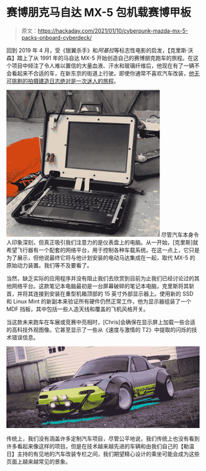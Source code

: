 # 赛博朋克马自达 MX-5 包机载赛博甲板

> 原文：<https://hackaday.com/2021/01/10/cyberpunk-mazda-mx-5-packs-onboard-cyberdeck/>

回到 2019 年 4 月，受《银翼杀手》和*阿基拉*等标志性电影的启发，【克里斯·沃森】踏上了从 1991 年的马自达 MX-5 开始创造自己的赛博朋克跑车的旅程。在这个项目中倾注了令人难以置信的大量血液、汗水和玻璃纤维后，他现在有了一辆不会看起来不合适的车，在新东京的街道上行驶。即使你通常不喜欢汽车改装，[他无可挑剔的拍摄建造日志绝对是一次迷人的旅程](https://www.driftworks.com/forum/threads/cyberpunk-mx-5-build.273250/)。

[![](img/f9fcabc69da3edb38dd30926bc6ffe7d.png)](https://hackaday.com/wp-content/uploads/2020/12/cybermx5_detail.jpg) 尽管汽车本身令人印象深刻，但真正吸引我们注意力的是仪表盘上的电脑。从一开始，[克里斯]就希望飞行器有一个配套的网络平台，用于控制各种车载系统。在这一点上，它只是为了展示，但他说最终它将与他计划安装的电动马达集成在一起，取代 MX-5 的原始动力装置。我们等不及要看了。

当然，缺乏实际的应用程序并没有阻止我们去欣赏到目前为止我们已经讨论过的其他网络平台。这款笔记本电脑最初是一台屏幕破碎的笔记本电脑，克里斯将其斩首，并将其连接到安装在重型机箱顶部的 15 英寸外部显示器上。使用新的 SSD 和 Linux Mint 的新副本来验证所有硬件仍然正常工作，他为显示器组装了一个 MDF 挡板，其中包括一些人造天线和覆盖的飞机风格开关。

当这款未来跑车在车展或竞赛中亮相时，[Chris]会确保在显示屏上加载一些合适的高科技外观图像。它甚至显示了一些从《速度与激情的 T2》中提取的闪烁的技术错误信息。

[![](img/e1f52d3a6978610eacebc638487452aa.png)](https://hackaday.com/wp-content/uploads/2020/12/cybermx5_detail2.jpg)

传统上，我们没有涵盖许多定制汽车项目，尽管公平地说，我们传统上也没有看到许多看起来像这样的项目。但是在技术越来越先进的车辆和由我们自己的【勒温日】主持的有见地的汽车改装专栏之间，我们期望精心设计的乘坐可能会成为这些页面上越来越常见的景象。